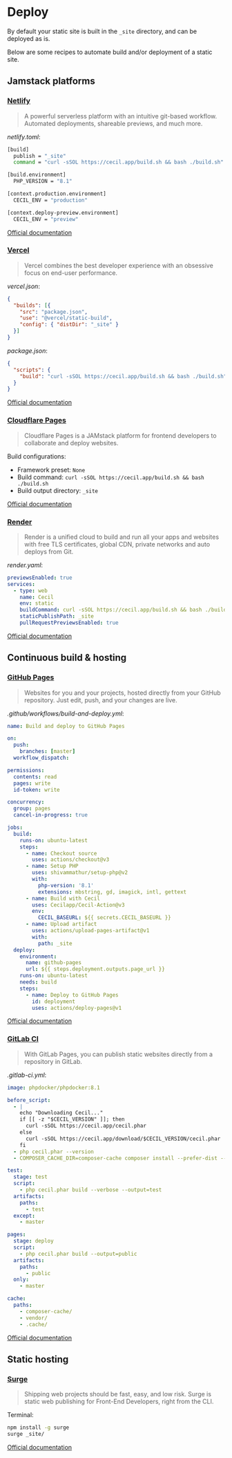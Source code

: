 <!--
description: "Deploy (publish) your website."
date: 2020-12-19
updated: 2023-12-08
alias: documentation/publish
-->
# Deploy

By default your static site is built in the `_site` directory, and can be deployed as is.

Below are some recipes to automate build and/or deployment of a static site.

## Jamstack platforms

### [Netlify](https://www.netlify.com)

> A powerful serverless platform with an intuitive git-based workflow. Automated deployments, shareable previews, and much more.

_netlify.toml_:

```bash
[build]
  publish = "_site"
  command = "curl -sSOL https://cecil.app/build.sh && bash ./build.sh"

[build.environment]
  PHP_VERSION = "8.1"

[context.production.environment]
  CECIL_ENV = "production"

[context.deploy-preview.environment]
  CECIL_ENV = "preview"
```

[Official documentation](https://www.netlify.com/docs/continuous-deployment/)

### [Vercel](https://vercel.com)

> Vercel combines the best developer experience with an obsessive focus on end-user performance.

_vercel.json_:

```json
{
  "builds": [{
    "src": "package.json",
    "use": "@vercel/static-build",
    "config": { "distDir": "_site" }
  }]
}
```

_package.json_:

```json
{
  "scripts": {
    "build": "curl -sSOL https://cecil.app/build.sh && bash ./build.sh"
  }
}
```

[Official documentation](https://vercel.com/docs/concepts/deployments/build-step#build-command)

### [Cloudflare Pages](https://pages.cloudflare.com)

> Cloudflare Pages is a JAMstack platform for frontend developers to collaborate and deploy websites.

Build configurations:

- Framework preset: `None`
- Build command: `curl -sSOL https://cecil.app/build.sh && bash ./build.sh`
- Build output directory: `_site`

[Official documentation](https://developers.cloudflare.com/pages/)

### [Render](https://render.com)

> Render is a unified cloud to build and run all your apps and websites with free TLS certificates, global CDN, private networks and auto deploys from Git.

_render.yaml_:

```yml
previewsEnabled: true
services:
  - type: web
    name: Cecil
    env: static
    buildCommand: curl -sSOL https://cecil.app/build.sh && bash ./build.sh
    staticPublishPath: _site
    pullRequestPreviewsEnabled: true
```

[Official documentation](https://render.com/docs/static-sites)

## Continuous build & hosting

### [GitHub Pages](https://pages.github.com)

> Websites for you and your projects, hosted directly from your GitHub repository. Just edit, push, and your changes are live.

_.github/workflows/build-and-deploy.yml_:

```yml
name: Build and deploy to GitHub Pages

on:
  push:
    branches: [master]
  workflow_dispatch:

permissions:
  contents: read
  pages: write
  id-token: write

concurrency:
  group: pages
  cancel-in-progress: true

jobs:
  build:
    runs-on: ubuntu-latest
    steps:
      - name: Checkout source
        uses: actions/checkout@v3
      - name: Setup PHP
        uses: shivammathur/setup-php@v2
        with:
          php-version: '8.1'
          extensions: mbstring, gd, imagick, intl, gettext
      - name: Build with Cecil
        uses: Cecilapp/Cecil-Action@v3
        env:
          CECIL_BASEURL: ${{ secrets.CECIL_BASEURL }}
      - name: Upload artifact
        uses: actions/upload-pages-artifact@v1
        with:
          path: _site
  deploy:
    environment:
      name: github-pages
      url: ${{ steps.deployment.outputs.page_url }}
    runs-on: ubuntu-latest
    needs: build
    steps:
      - name: Deploy to GitHub Pages
        id: deployment
        uses: actions/deploy-pages@v1
```

[Official documentation](https://about.gitlab.com/stages-devops-lifecycle/pages/)

### [GitLab CI](https://about.gitlab.com/stages-devops-lifecycle/continuous-integration/)

> With GitLab Pages, you can publish static websites directly from a repository in GitLab.

_.gitlab-ci.yml_:

```yml
image: phpdocker/phpdocker:8.1

before_script:
  - |
    echo "Downloading Cecil..."
    if [[ -z "$CECIL_VERSION" ]]; then
      curl -sSOL https://cecil.app/cecil.phar
    else
      curl -sSOL https://cecil.app/download/$CECIL_VERSION/cecil.phar
    fi
  - php cecil.phar --version
  - COMPOSER_CACHE_DIR=composer-cache composer install --prefer-dist --no-dev --no-progress --no-interaction

test:
  stage: test
  script:
    - php cecil.phar build --verbose --output=test
  artifacts:
    paths:
      - test
  except:
    - master

pages:
  stage: deploy
  script:
    - php cecil.phar build --output=public
  artifacts:
    paths:
      - public
  only:
    - master

cache:
  paths:
    - composer-cache/
    - vendor/
    - .cache/
```

[Official documentation](https://about.gitlab.com/stages-devops-lifecycle/continuous-integration/)

## Static hosting

### [Surge](https://surge.sh)

> Shipping web projects should be fast, easy, and low risk. Surge is static web publishing for Front-End Developers, right from the CLI.

Terminal:

```bash
npm install -g surge
surge _site/
```

[Official documentation](https://surge.sh/help/)
